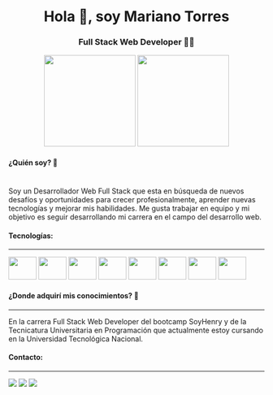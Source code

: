 <h1 align="center">Hola 👋, soy Mariano Torres</h1>
<h3 align="center">Full Stack Web Developer 👨‍💻</h3>
<div align="center"> 
  <img height="180em" src="https://github-readme-stats.vercel.app/api?username=marianoitorres&show_icons=true&theme=dark">
  <img height="180em" src="https://github-readme-stats.vercel.app/api/top-langs/?username=marianoitorres&layout=compact&langs_count=16&theme=dark">
</div>

<h4>¿Quién soy? 🤔</h4>
<h1></h1>
<p>
Soy un Desarrollador Web Full Stack que esta en búsqueda de nuevos desafíos y oportunidades para crecer profesionalmente, aprender nuevas tecnologías y mejorar mis habilidades. Me gusta trabajar en equipo y mi objetivo es seguir desarrollando mi carrera en el campo del desarrollo web. </p>

<h4>Tecnologías:</h4>
<hr>
<div style="display: inline-block">
  <img height="45px" width="55px" src="https://cdn.jsdelivr.net/gh/devicons/devicon/icons/javascript/javascript-original.svg" />
  <img height="45px" width="55px" src="https://cdn.jsdelivr.net/gh/devicons/devicon/icons/react/react-original-wordmark.svg" />
  <img height="45px" width="55px" src="https://cdn.jsdelivr.net/gh/devicons/devicon/icons/redux/redux-original.svg" />
  <img height="45px" width="55px" src="https://cdn.jsdelivr.net/gh/devicons/devicon/icons/nodejs/nodejs-original-wordmark.svg"  />
  <img height="45px" width="55px" src="https://cdn.jsdelivr.net/gh/devicons/devicon/icons/html5/html5-original-wordmark.svg" />
  <img height="45px" width="55px" src="https://cdn.jsdelivr.net/gh/devicons/devicon/icons/css3/css3-original-wordmark.svg" />
  <img height="45px" width="55px" src="https://cdn.jsdelivr.net/gh/devicons/devicon/icons/tailwindcss/tailwindcss-original-wordmark.svg" />
  <img height="45px" width="55px" src="https://cdn.jsdelivr.net/gh/devicons/devicon/icons/express/express-original-wordmark.svg" />
</div>

<h4>¿Donde adquirí mis conocimientos?  🤔</h4>
<hr>
<p>
En la carrera Full Stack Web Developer del bootcamp SoyHenry y de la Tecnicatura Universitaria en Programación que actualmente estoy cursando en la Universidad Tecnológica Nacional. </p>

<h4>Contacto:</h4>
<hr>
<div>
  <a href="mailto:marianxtorres@gmail.com" target="_blank"><img src="https://img.shields.io/badge/Gmail-D14836?style=for-the-badge&logo=gmail&logoColor=white" target="_blank"></a>
  <a href="https://www.linkedin.com/in/mariano-torres-1b717b236/" target="blank"><img src="https://img.shields.io/badge/LinkedIn-0077B5?style=for-the-badge&logo=linkedin&logoColor=white" target="blank"></a>  
  <a href="https://www.instagram.com/mariano0o0/" target="_blank"><img src="https://img.shields.io/badge/Instagram-E4405F?style=for-the-badge&logo=instagram&logoColor=white" target="_blank"></a> 
</div>
